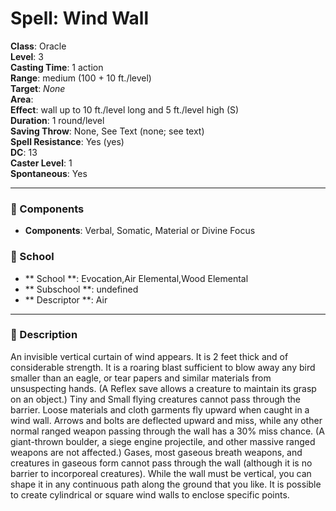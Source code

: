 
# Spell: Wind Wall
**Class**: Oracle  
**Level**: 3  
**Casting Time**: 1 action  
**Range**: medium (100 + 10 ft./level)  
**Target**: _None_  
**Area**:   
**Effect**: wall up to 10 ft./level long and 5 ft./level high (S)  
**Duration**: 1 round/level  
**Saving Throw**: None, See Text (none; see text)  
**Spell Resistance**: Yes (yes)  
**DC**: 13  
**Caster Level**: 1  
**Spontaneous**: Yes

---

### 🔮 Components
- **Components**: Verbal, Somatic, Material or Divine Focus

### 🏫 School
- ** School **: Evocation,Air Elemental,Wood Elemental
- ** Subschool **: undefined
- ** Descriptor **: Air
---

### 📜 Description
An invisible vertical curtain of wind appears. It is 2 feet thick and of considerable strength. It is a roaring blast sufficient to blow away any bird smaller than an eagle, or tear papers and similar materials from unsuspecting hands. (A Reflex save allows a creature to maintain its grasp on an object.) Tiny and Small flying creatures cannot pass through the barrier. Loose materials and cloth garments fly upward when caught in a wind wall. Arrows and bolts are deflected upward and miss, while any other normal ranged weapon passing through the wall has a 30% miss chance. (A giant-thrown boulder, a siege engine projectile, and other massive ranged weapons are not affected.) Gases, most gaseous breath weapons, and creatures in gaseous form cannot pass through the wall (although it is no barrier to incorporeal creatures). While the wall must be vertical, you can shape it in any continuous path along the ground that you like. It is possible to create cylindrical or square wind walls to enclose specific points.
